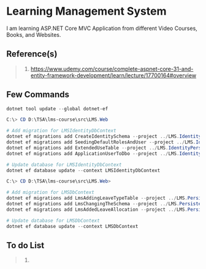 # Learning Management System

I am learning ASP.NET Core MVC Application from different Video Courses, Books, and Websites.

## Reference(s)

> 1. <https://www.udemy.com/course/complete-aspnet-core-31-and-entity-framework-development/learn/lecture/17700164#overview>

## Few Commands

```powershell
dotnet tool update --global dotnet-ef

C:\> CD D:\TSA\lms-course\src\LMS.Web

# Add migration for LMSIdentityDbContext
dotnet ef migrations add CreateIdentitySchema --project ../LMS.IdentityPersistence --startup-project . --context LMSIdentityDbContext
dotnet ef migrations add SeedingDefaultRolesAndUser --project ../LMS.IdentityPersistence --startup-project . --context LMSIdentityDbContext
dotnet ef migrations add ExtendedUseTable --project ../LMS.IdentityPersistence --startup-project . --context LMSIdentityDbContext
dotnet ef migrations add ApplicationUserToDbo --project ../LMS.IdentityPersistence --startup-project . --context LMSIdentityDbContext

# Update database for LMSIdentityDbContext
dotnet ef database update --context LMSIdentityDbContext

C:\> CD D:\TSA\lms-course\src\LMS.Web>

# Add migration for LMSDbContext
dotnet ef migrations add LmsAddingLeaveTypeTable --project ../LMS.Persistence --startup-project . --context LMSDbContext
dotnet ef migrations add LmsChangingTheSchema --project ../LMS.Persistence --startup-project . --context LMSDbContext
dotnet ef migrations add LmsAddedLeaveAllocation --project ../LMS.Persistence --startup-project . --context LMSDbContext

# Update database for LMSDbContext
dotnet ef database update --context LMSDbContext
```

## To do List

> 1. 